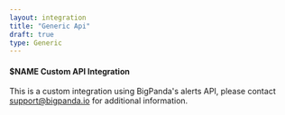 ```yaml
---
layout: integration 
title: "Generic Api"
draft: true
type: Generic
---
```


#### $NAME Custom API Integration

This is a custom integration using BigPanda's alerts API, please contact [support@bigpanda.io](mailto:support@bigpanda.io) for additional information.
